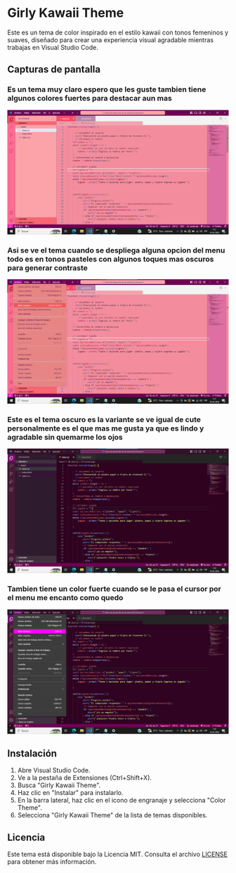 # Girly Kawaii Theme


Este es un tema de color inspirado en el estilo kawaii con tonos femeninos y suaves, diseñado para crear una experiencia visual agradable mientras trabajas en Visual Studio Code.


## Capturas de pantalla


### Es un tema muy claro espero que les guste tambien tiene algunos colores fuertes para destacar aun mas
![Tema claro](https://github.com/landuuu-dev/Theme-Kawaii/blob/a238773ea09a3f89e04c07417f4371cdb87cff4b/themes/tema-kawaii-claro.png)

### Asi se ve el tema cuando se despliega alguna opcion del menu todo es en tonos pasteles con algunos toques mas oscuros para generar contraste
![Tema claro con destados](https://github.com/landuuu-dev/Theme-Kawaii/blob/0107294d296c51dbd2be6f4f506322b315472cd6/themes/tema-kawaii-claro-destacados.png)

### Este es el tema oscuro es la variante se ve igual de cute personalmente es el que mas me gusta ya que es lindo y agradable sin quemarme los ojos
![Variacion del tema oscuro](https://github.com/landuuu-dev/Theme-Kawaii/blob/0b9a79809e9f3f33ad33bfcaf5bb4d5196526956/themes/tema-kawaii-oscuro.png)

### Tambien tiene un color fuerte cuando se le pasa el cursor por el menu me encanto como quedo
![Tema oscuro destacados](https://github.com/landuuu-dev/Theme-Kawaii/blob/0b9a79809e9f3f33ad33bfcaf5bb4d5196526956/themes/tema-kawaii-oscuro-destacados.png)


## Instalación

1. Abre Visual Studio Code.
2. Ve a la pestaña de Extensiones (Ctrl+Shift+X).
3. Busca "Girly Kawaii Theme".
4. Haz clic en "Instalar" para instalarlo.
5. En la barra lateral, haz clic en el icono de engranaje y selecciona "Color Theme".
6. Selecciona "Girly Kawaii Theme" de la lista de temas disponibles.



## Licencia

Este tema está disponible bajo la Licencia MIT. Consulta el archivo [LICENSE](LICENSE) para obtener más información.